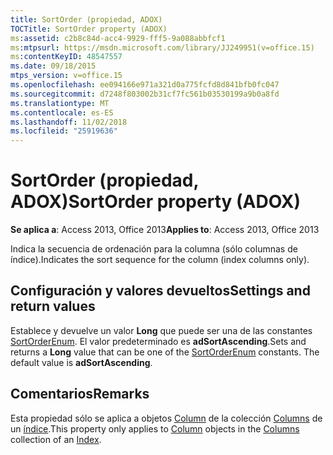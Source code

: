 ```yaml
---
title: SortOrder (propiedad, ADOX)
TOCTitle: SortOrder property (ADOX)
ms:assetid: c2b8c84d-acc4-9929-fff5-9a088abbfcf1
ms:mtpsurl: https://msdn.microsoft.com/library/JJ249951(v=office.15)
ms:contentKeyID: 48547557
ms.date: 09/18/2015
mtps_version: v=office.15
ms.openlocfilehash: ee094166e971a321d0a775fcfd8d841bfb0fc047
ms.sourcegitcommit: d7248f803002b31cf7fc561b03530199a9b0a8fd
ms.translationtype: MT
ms.contentlocale: es-ES
ms.lasthandoff: 11/02/2018
ms.locfileid: "25919636"
---
```

# <a name="sortorder-property-adox"></a><span data-ttu-id="cadc6-102">SortOrder (propiedad, ADOX)</span><span class="sxs-lookup"><span data-stu-id="cadc6-102">SortOrder property (ADOX)</span></span>


<span data-ttu-id="cadc6-103">**Se aplica a**: Access 2013, Office 2013</span><span class="sxs-lookup"><span data-stu-id="cadc6-103">**Applies to**: Access 2013, Office 2013</span></span>

<span data-ttu-id="cadc6-104">Indica la secuencia de ordenación para la columna (sólo columnas de índice).</span><span class="sxs-lookup"><span data-stu-id="cadc6-104">Indicates the sort sequence for the column (index columns only).</span></span>

## <a name="settings-and-return-values"></a><span data-ttu-id="cadc6-105">Configuración y valores devueltos</span><span class="sxs-lookup"><span data-stu-id="cadc6-105">Settings and return values</span></span>

<span data-ttu-id="cadc6-p101">Establece y devuelve un valor **Long** que puede ser una de las constantes [SortOrderEnum](sortorderenum.md). El valor predeterminado es **adSortAscending**.</span><span class="sxs-lookup"><span data-stu-id="cadc6-p101">Sets and returns a **Long** value that can be one of the [SortOrderEnum](sortorderenum.md) constants. The default value is **adSortAscending**.</span></span>

## <a name="remarks"></a><span data-ttu-id="cadc6-108">Comentarios</span><span class="sxs-lookup"><span data-stu-id="cadc6-108">Remarks</span></span>

<span data-ttu-id="cadc6-109">Esta propiedad sólo se aplica a objetos [Column](column-object-adox.md) de la colección [Columns](columns-collection-adox.md) de un [índice](index-object-adox.md).</span><span class="sxs-lookup"><span data-stu-id="cadc6-109">This property only applies to [Column](column-object-adox.md) objects in the [Columns](columns-collection-adox.md) collection of an [Index](index-object-adox.md).</span></span>

